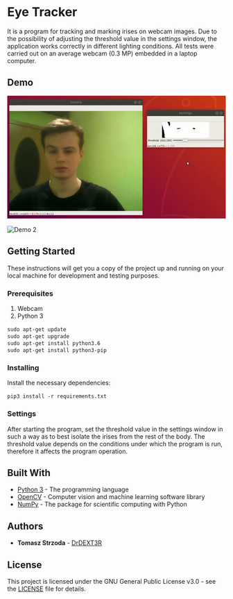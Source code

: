 # Eye Tracker

It is a program for tracking and marking irises on webcam images. Due to the possibility of adjusting the threshold value in the settings window, the application works correctly in different lighting conditions. All tests were carried out on an average webcam (0.3 MP) embedded in a laptop computer. 
  
## Demo

![Demo 1](demo/demo1.gif)  
  
![Demo 2](demo/demo2.gif)  

## Getting Started

These instructions will get you a copy of the project up and running on your local machine for development and testing purposes.

### Prerequisites

1. Webcam
2. Python 3
```
sudo apt-get update
sudo apt-get upgrade
sudo apt-get install python3.6
sudo apt-get install python3-pip
```

### Installing

Install the necessary dependencies:  
```
pip3 install -r requirements.txt
```

### Settings

After starting the program, set the threshold value in the settings window in such a way as to best isolate the irises from the rest of the body. The threshold value depends on the conditions under which the program is run, therefore it affects the program operation.


## Built With

* [Python 3](https://docs.python.org/3/) - The programming language
* [OpenCV](https://docs.opencv.org/4.1.1/d6/d00/tutorial_py_root.html) - Computer vision and machine learning software library
* [NumPy](https://numpy.org/doc/1.17/) - The package for scientific computing with Python

## Authors

* **Tomasz Strzoda** - [DrDEXT3R](https://github.com/DrDEXT3R)

## License

This project is licensed under the GNU General Public License v3.0 - see the [LICENSE](https://github.com/DrDEXT3R/EyeTracker/blob/master/LICENSE) file for details.
